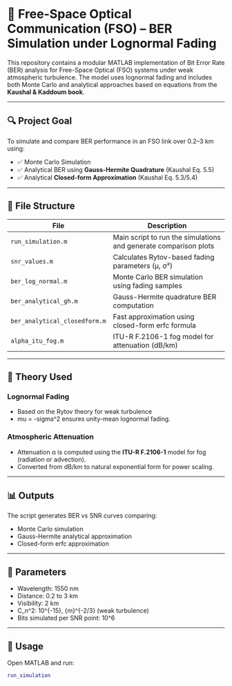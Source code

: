 # 📡 Free-Space Optical Communication (FSO) – BER Simulation under Lognormal Fading

This repository contains a modular MATLAB implementation of Bit Error Rate (BER) analysis for Free-Space Optical (FSO) systems under weak atmospheric turbulence. The model uses lognormal fading and includes both Monte Carlo and analytical approaches based on equations from the **Kaushal & Kaddoum book**.

---

## 🔍 Project Goal

To simulate and compare BER performance in an FSO link over 0.2–3 km using:

- ✅ Monte Carlo Simulation
- ✅ Analytical BER using **Gauss-Hermite Quadrature** (Kaushal Eq. 5.5)
- ✅ Analytical **Closed-form Approximation** (Kaushal Eq. 5.3/5.4)

---

## 📁 File Structure

| File                          | Description |
|------------------------------|-------------|
| `run_simulation.m`           | Main script to run the simulations and generate comparison plots |
| `snr_values.m`               | Calculates Rytov-based fading parameters (μ, σ²) |
| `ber_log_normal.m`           | Monte Carlo BER simulation using fading samples |
| `ber_analytical_gh.m`        | Gauss-Hermite quadrature BER computation |
| `ber_analytical_closedform.m`| Fast approximation using closed-form erfc formula |
| `alpha_itu_fog.m`            | ITU-R F.2106-1 fog model for attenuation (dB/km) |

---

## 📘 Theory Used

### Lognormal Fading
- Based on the Rytov theory for weak turbulence
- mu = -sigma^2  ensures unity-mean lognormal fading.

### Atmospheric Attenuation
- Attenuation α is computed using the **ITU-R F.2106-1** model for fog (radiation or advection).
- Converted from dB/km to natural exponential form for power scaling.

---

## 📊 Outputs

The script generates BER vs SNR curves comparing:

- Monte Carlo simulation
- Gauss-Hermite analytical approximation
- Closed-form erfc approximation

---

## 🔧 Parameters

- Wavelength: 1550 nm  
- Distance: 0.2 to 3 km  
- Visibility: 2 km  
- C_n^2: 10^{-15}, {m}^{-2/3} (weak turbulence)  
- Bits simulated per SNR point: 10^6

---

## 📌 Usage

Open MATLAB and run:
```matlab
run_simulation
